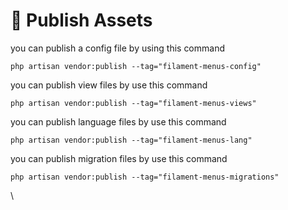 # 📢 Publish Assets

you can publish a config file by using this command

```
php artisan vendor:publish --tag="filament-menus-config"
```

you can publish view files by use this command

```
php artisan vendor:publish --tag="filament-menus-views"
```

you can publish language files by use this command

```
php artisan vendor:publish --tag="filament-menus-lang"
```

you can publish migration files by use this command

```
php artisan vendor:publish --tag="filament-menus-migrations"
```

\
